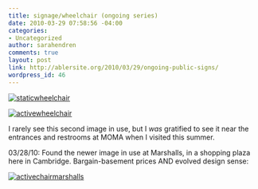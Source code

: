 ```yaml
---
title: signage/wheelchair (ongoing series)
date: 2010-03-29 07:58:56 -04:00
categories:
- Uncategorized
author: sarahendren
comments: true
layout: post
link: http://ablersite.org/2010/03/29/ongoing-public-signs/
wordpress_id: 46
---
```


[![staticwheelchair](http://ablersite.files.wordpress.com/2010/03/staticwheelchair.jpg)](http://ablersite.files.wordpress.com/2010/03/staticwheelchair.jpg)

[![activewheelchair](http://ablersite.files.wordpress.com/2010/03/activewheelchair.gif)](http://ablersite.files.wordpress.com/2010/03/activewheelchair.gif)

I rarely see this second image in use, but I _was_ gratified to see it near the entrances and restrooms at MOMA when I visited this summer.

03/28/10: Found the newer image in use at Marshalls, in a shopping plaza here in Cambridge. Bargain-basement prices AND evolved design sense:

[![activechairmarshalls](http://ablersite.files.wordpress.com/2010/03/activechairmarshalls.jpg)](http://ablersite.files.wordpress.com/2010/03/activechairmarshalls.jpg)
